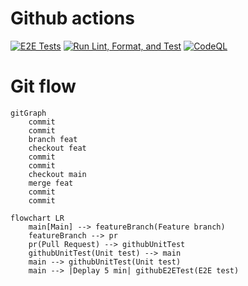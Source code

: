 # Github actions

[![E2E Tests](https://github.com/juanjosenavarro13/frontend-juanjosenavarroes/actions/workflows/E2E.yml/badge.svg?branch=main)](https://github.com/juanjosenavarro13/frontend-juanjosenavarroes/actions/workflows/E2E.yml)
[![Run Lint, Format, and Test](https://github.com/juanjosenavarro13/frontend-juanjosenavarroes/actions/workflows/CI.yml/badge.svg)](https://github.com/juanjosenavarro13/frontend-juanjosenavarroes/actions/workflows/CI.yml)
[![CodeQL](https://github.com/juanjosenavarro13/frontend-juanjosenavarroes/actions/workflows/codeQL.yml/badge.svg)](https://github.com/juanjosenavarro13/frontend-juanjosenavarroes/actions/workflows/codeQL.yml)

# Git flow

```mermaid
gitGraph
    commit
    commit
    branch feat
    checkout feat
    commit
    commit
    checkout main
    merge feat
    commit
    commit
```

```mermaid
flowchart LR
    main[Main] --> featureBranch(Feature branch)
    featureBranch --> pr
    pr(Pull Request) --> githubUnitTest
    githubUnitTest(Unit test) --> main
    main --> githubUnitTest(Unit test)
    main --> |Deplay 5 min| githubE2ETest(E2E test)

```
